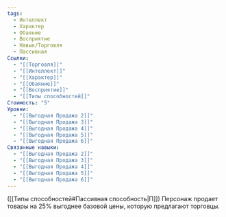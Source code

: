 ```yaml
---
tags:
  - Интеллект
  - Характер
  - Обаяние
  - Восприятие
  - Навык/Торговля
  - Пассивная
Ссылки:
  - "[[Торговля]]"
  - "[[Интеллект]]"
  - "[[Характер]]"
  - "[[Обаяние]]"
  - "[[Восприятие]]"
  - "[[Типы способностей]]"
Стоимость: "5"
Уровни:
  - "[[Выгодная Продажа 2]]"
  - "[[Выгодная Продажа 3]]"
  - "[[Выгодная Продажа 4]]"
  - "[[Выгодная Продажа 5]]"
  - "[[Выгодная Продажа 6]]"
Связанные навыки:
  - "[[Выгодная Продажа 2]]"
  - "[[Выгодная Продажа 3]]"
  - "[[Выгодная Продажа 4]]"
  - "[[Выгодная Продажа 5]]"
  - "[[Выгодная Продажа 6]]"
---
```

([[Типы способностей#Пассивная способность|П]]) Персонаж продает товары на 25% выгоднее базовой цены, которую предлагают торговцы.